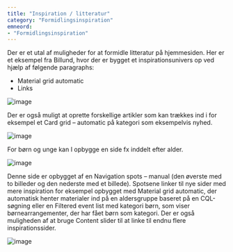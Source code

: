 ```yaml
---
title: "Inspiration / litteratur"
category: "Formidlingsinspiration"
emneord:
- "Formidlingsinspiration"
---
```

Der er et utal af muligheder for at formidle litteratur på hjemmesiden.
Her er et eksempel fra Billund, hvor der er bygget et inspirationsunivers op ved hjælp af følgende paragraphs:
-	Material grid automatic
-	Links

![image](https://github.com/danskernesdigitalebibliotek/folkebibliotekernes_cms_manual/assets/1641342/44c6a66e-6b6a-4b23-8948-cc5349ac6aec)

Der er også muligt at oprette forskellige artikler som kan trækkes ind i for eksempel et Card grid – automatic på kategori som eksempelvis nyhed.

![image](https://github.com/danskernesdigitalebibliotek/folkebibliotekernes_cms_manual/assets/1641342/e87b7a25-5b1e-48b5-853f-78c976c32b5a)

For børn og unge kan I opbygge en side fx inddelt efter alder.

![image](https://github.com/danskernesdigitalebibliotek/folkebibliotekernes_cms_manual/assets/1641342/df2bfbbf-34c7-4ff5-97b4-bf1f37daa9aa)

Denne side er opbygget af en Navigation spots – manual (den øverste med to billeder og den nederste med et billede). Spotsene linker til nye sider med mere inspiration for eksempel opbygget med Material grid automatic, der automatisk henter materialer ind på en aldersgruppe baseret på en CQL-søgning eller en Filtered event list med kategori børn, som viser børnearrangementer, der har fået børn som kategori.
Der er også muligheden af at bruge Content slider til at linke til endnu flere inspirationssider.

![image](https://github.com/danskernesdigitalebibliotek/folkebibliotekernes_cms_manual/assets/1641342/0b588e90-e485-4c2a-b3f2-af3eaa5cafda)





